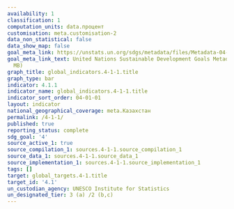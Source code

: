 ```yaml
---
availability: 1
classification: 1
computation_units: data.процент
customisation: meta.customisation-2
data_non_statistical: false
data_show_map: false
goal_meta_link: https://unstats.un.org/sdgs/metadata/files/Metadata-04-01-01.pdf
goal_meta_link_text: United Nations Sustainable Development Goals Metadata (PDF 4.0
  MB)
graph_title: global_indicators.4-1-1.title
graph_type: bar
indicator: 4.1.1
indicator_name: global_indicators.4-1-1.title
indicator_sort_order: 04-01-01
layout: indicator
national_geographical_coverage: meta.Казахстан
permalink: /4-1-1/
published: true
reporting_status: complete
sdg_goal: '4'
source_active_1: true
source_compilation_1: sources.4-1-1.source_compilation_1
source_data_1: sources.4-1-1.source_data_1
source_implementation_1: sources.4-1-1.source_implementation_1
tags: []
target: global_targets.4-1.title
target_id: '4.1'
un_custodian_agency: UNESCO Institute for Statistics
un_designated_tier: 3 (a) /2 (b,c)
---
```

